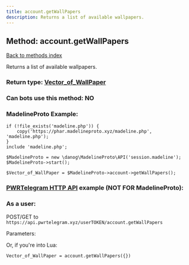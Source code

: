 ```yaml
---
title: account.getWallPapers
description: Returns a list of available wallpapers.
---
```

## Method: account.getWallPapers  
[Back to methods index](index.md)


Returns a list of available wallpapers.



### Return type: [Vector\_of\_WallPaper](../types/WallPaper.md)

### Can bots use this method: **NO**


### MadelineProto Example:


```
if (!file_exists('madeline.php')) {
    copy('https://phar.madelineproto.xyz/madeline.php', 'madeline.php');
}
include 'madeline.php';

$MadelineProto = new \danog\MadelineProto\API('session.madeline');
$MadelineProto->start();

$Vector_of_WallPaper = $MadelineProto->account->getWallPapers();
```

### [PWRTelegram HTTP API](https://pwrtelegram.xyz) example (NOT FOR MadelineProto):



### As a user:

POST/GET to `https://api.pwrtelegram.xyz/userTOKEN/account.getWallPapers`

Parameters:




Or, if you're into Lua:

```
Vector_of_WallPaper = account.getWallPapers({})
```

